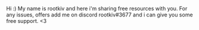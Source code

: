 Hi :) 
My name is rootkiv and here i'm sharing free resources with you.
For any issues, offers add me on discord rootkiv#3677 and i can give you some free support. <3 
